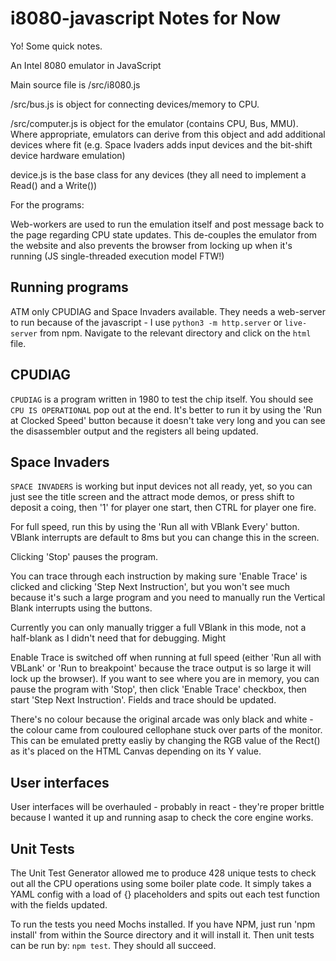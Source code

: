 # i8080-javascript Notes for Now


Yo! Some quick notes.

An Intel 8080 emulator in JavaScript

Main source file is /src/i8080.js

/src/bus.js is object for connecting devices/memory to CPU.

/src/computer.js is object for the emulator (contains CPU, Bus, MMU). Where appropriate, emulators can derive from this object and add additional devices where fit (e.g. Space Ivaders adds input devices and the bit-shift device hardware emulation)

device.js is the base class for any devices (they all need to implement a Read() and a Write())

For the programs:

Web-workers are used to run the emulation itself and post message back to the page regarding CPU state updates. This de-couples the emulator from the website and also prevents the browser from locking up when it's running (JS single-threaded execution model FTW!)

## Running programs

ATM only CPUDIAG and Space Invaders available. They needs a web-server to run because of the javascript - I use `python3 -m http.server` or `live-server` from npm. Navigate to the relevant directory and click on the `html` file.

## CPUDIAG

`CPUDIAG` is a program written in 1980 to test the chip itself. You should see `CPU IS OPERATIONAL` pop out at the end. It's better to run it by using the 'Run at Clocked Speed' button because it doesn't take very long and you can see the disassembler output and the registers all being updated.

## Space Invaders

`SPACE INVADERS` is working but input devices not all ready, yet, so you can just see the title screen and the attract mode demos, or press shift to deposit a coing, then '1' for player one start, then CTRL for player one fire. 

For full speed, run this by using the 'Run all with VBlank Every' button. VBlank interrupts are default to 8ms but you can change this in the screen.

Clicking 'Stop' pauses the program.

You can trace through each instruction by making sure 'Enable Trace' is clicked and clicking 'Step Next Instruction', but you won't see much because it's such a large program and you need to manually run the Vertical Blank interrupts using the buttons.

Currently you can only manually trigger a full VBlank in this mode, not a half-blank as I didn't need that for debugging. Might

Enable Trace is switched off when running at full speed (either 'Run all with VBLank' or 'Run to breakpoint' because the trace output is so large it will lock up the browser). If you want to see where you are in memory, you can pause the program with 'Stop', then click 'Enable Trace' checkbox, then start 'Step Next Instruction'. Fields and trace should be updated.

There's no colour because the original arcade was only black and white - the colour came from couloured cellophane stuck over parts of the monitor. This can be emulated pretty easliy by changing the RGB value of the Rect() as it's placed on the HTML Canvas depending on its Y value. 

## User interfaces

User interfaces will be overhauled - probably in react - they're proper brittle because I wanted it up and running asap to check the core engine works.

## Unit Tests

The Unit Test Generator allowed me to produce 428 unique tests to check out all the CPU operations using some boiler plate code. It simply takes a YAML config with a load of {} placeholders and spits out each test function with the fields updated.

To run the tests you need Mochs installed. If you have NPM, just run 'npm install' from within the Source directory and it will install it. Then unit tests can be run by: `npm test`.  They should all succeed.



